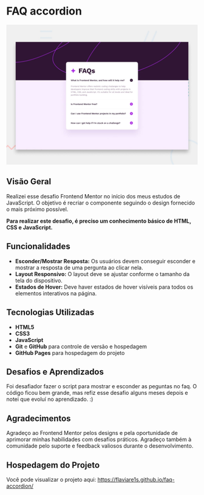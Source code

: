 # FAQ accordion

![Design preview for the FAQ accordion coding challenge](./design/desktop-preview.jpg)


## Visão Geral

Realizei esse desafio Frontend Mentor no início dos meus estudos de JavaScript. O objetivo é recriar o componente seguindo o design fornecido o mais próximo possível.

**Para realizar este desafio, é preciso um conhecimento básico de HTML, CSS e JavaScript.**

## Funcionalidades

- **Esconder/Mostrar Resposta:** Os usuários devem conseguir esconder e mostrar a resposta de uma pergunta ao clicar nela.
- **Layout Responsivo:** O layout deve se ajustar conforme o tamanho da tela do dispositivo.
- **Estados de Hover:** Deve haver estados de hover visíveis para todos os elementos interativos na página.

## Tecnologias Utilizadas

- **HTML5**
- **CSS3**
- **JavaScript**
- **Git** e **GitHub** para controle de versão e hospedagem
- **GitHub Pages** para hospedagem do projeto

## Desafios e Aprendizados

Foi desafiador fazer o script para mostrar e esconder as peguntas no faq. O código ficou bem grande, mas refiz esse desafio alguns meses depois e notei que evoluí no aprendizado. :)

## Agradecimentos

Agradeço ao Frontend Mentor pelos designs e pela oportunidade de aprimorar minhas habilidades com desafios práticos. Agradeço também à comunidade pelo suporte e feedback valiosos durante o desenvolvimento.

## Hospedagem do Projeto

Você pode visualizar o projeto aqui: https://flaviare1s.github.io/faq-accordion/
